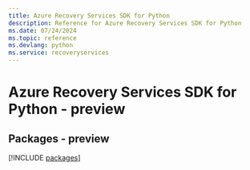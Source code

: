 ```yaml
---
title: Azure Recovery Services SDK for Python
description: Reference for Azure Recovery Services SDK for Python
ms.date: 07/24/2024
ms.topic: reference
ms.devlang: python
ms.service: recoveryservices
---
```

# Azure Recovery Services SDK for Python - preview
## Packages - preview
[!INCLUDE [packages](recovery-services-index.md)]